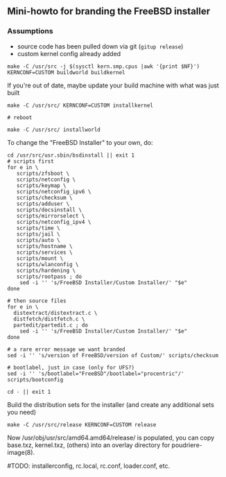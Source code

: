 ## Mini-howto for branding the FreeBSD installer ##

### Assumptions ###

 - source code has been pulled down via git (```gitup release```)
 - custom kernel config already added

```
make -C /usr/src -j $(sysctl kern.smp.cpus |awk '{print $NF}') KERNCONF=CUSTOM buildworld buildkernel
```

If you're out of date, maybe update your build machine with what was just built

```
make -C /usr/src/ KERNCONF=CUSTOM installkernel

# reboot

make -C /usr/src/ installworld
```






To change the "FreeBSD Installer" to your own, do:

```
cd /usr/src/usr.sbin/bsdinstall || exit 1
# scripts first
for e in \
   scripts/zfsboot \
   scripts/netconfig \
   scripts/keymap \
   scripts/netconfig_ipv6 \
   scripts/checksum \
   scripts/adduser \
   scripts/docsinstall \
   scripts/mirrorselect \
   scripts/netconfig_ipv4 \
   scripts/time \
   scripts/jail \
   scripts/auto \
   scripts/hostname \
   scripts/services \
   scripts/mount \
   scripts/wlanconfig \
   scripts/hardening \
   scripts/rootpass ; do
    sed -i '' 's/FreeBSD Installer/Custom Installer/' "$e"
done

# then source files
for e in \
  distextract/distextract.c \
  distfetch/distfetch.c \
  partedit/partedit.c ; do
    sed -i '' 's/FreeBSD Installer/Custom Installer/' "$e"
done

# a rare error message we want branded
sed -i '' 's/version of FreeBSD/version of Custom/' scripts/checksum

# bootlabel, just in case (only for UFS?)
sed -i '' 's/bootlabel="FreeBSD"/bootlabel="procentric"/' scripts/bootconfig

cd - || exit 1
```



Build the distribution sets for the installer (and create any additional sets you need)

```
make -C /usr/src/release KERNCONF=CUSTOM release
```

Now /usr/obj/usr/src/amd64.amd64/release/ is populated, you can copy base.txz, kernel.txz, (others) into an overlay directory for poudriere-image(8).


#TODO: installerconfig, rc.local, rc.conf, loader.conf, etc.
